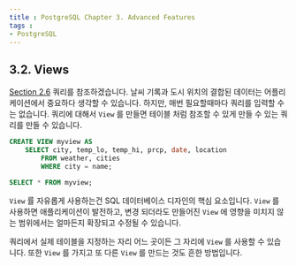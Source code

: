 ```yaml
---
title : PostgreSQL Chapter 3. Advanced Features
tags :
- PostgreSQL
---
```


## 3.2. Views

[Section 2.6](/postgre-2joinsbetweentables) 쿼리를 참조하겠습니다. 날씨 기록과 도시 위치의 결합된 데이터는 어플리케이션에서 중요하다 생각할 수 있습니다. 하지만, 매번 필요할때마다 쿼리를 입력할 수는 없습니다. 쿼리에 대해서 `View` 를 만들면 테이블 처럼 참조할 수 있게 만들 수 있는 쿼리를 만들 수 있습니다.

```sql
CREATE VIEW myview AS
    SELECT city, temp_lo, temp_hi, prcp, date, location
        FROM weather, cities
        WHERE city = name;

SELECT * FROM myview;
```

`View` 률 자유롭게 사용하는건 SQL 데이터베이스 디자인의 핵심 요소입니다. `View` 를 사용하면 애플리케이션이 발전하고, 변경 되더라도 만들어진 `View` 에 영향을 미치지 않는 범위에서는 얼마든지 확장되고 수정될 수 있습니다.

쿼리에서 실제 테이블을 지정하는 자리 어느 곳이든 그 자리에 `View` 를 사용할 수 있습니다. 또한 `View` 를 가지고 또 다른 `View` 를 만드는 것도 흔한 방법입니다.